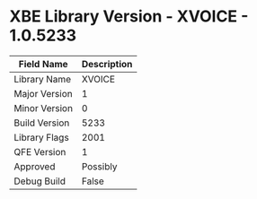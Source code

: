 # XBE Library Version - XVOICE - 1.0.5233

| Field Name | Description |
|---|---|
| Library Name | XVOICE |
| Major Version | 1 |
| Minor Version | 0 |
| Build Version | 5233 |
| Library Flags | 2001 |
| QFE Version | 1 |
| Approved | Possibly |
| Debug Build | False |
